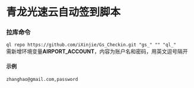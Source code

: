 # 青龙光速云自动签到脚本
### 拉库命令
`ql repo https://github.com/iXinjie/Gs_Checkin.git "gs_" "" "ql_"`  
需新增环境变量**AIRPORT_ACCOUNT**，内容为账户名和密码，用英文逗号隔开  
#### 示例  
`zhanghao@gmail.com,password`
